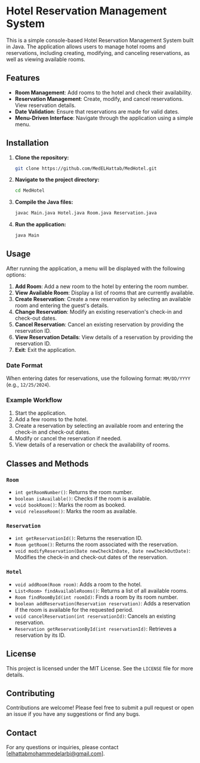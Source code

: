 # Hotel Reservation Management System

This is a simple console-based Hotel Reservation Management System built in Java. The application allows users to manage hotel rooms and reservations, including creating, modifying, and canceling reservations, as well as viewing available rooms.

## Features

- **Room Management**: Add rooms to the hotel and check their availability.
- **Reservation Management**: Create, modify, and cancel reservations. View reservation details.
- **Date Validation**: Ensure that reservations are made for valid dates.
- **Menu-Driven Interface**: Navigate through the application using a simple menu.

## Installation

1. **Clone the repository:**

    ```bash
    git clone https://github.com/MedELHattab/MedHotel.git
    ```

2. **Navigate to the project directory:**

    ```bash
    cd MedHotel
    ```

3. **Compile the Java files:**

    ```bash
    javac Main.java Hotel.java Room.java Reservation.java
    ```

4. **Run the application:**

    ```bash
    java Main
    ```

## Usage

After running the application, a menu will be displayed with the following options:

1. **Add Room**: Add a new room to the hotel by entering the room number.
2. **View Available Room**: Display a list of rooms that are currently available.
3. **Create Reservation**: Create a new reservation by selecting an available room and entering the guest's details.
4. **Change Reservation**: Modify an existing reservation's check-in and check-out dates.
5. **Cancel Reservation**: Cancel an existing reservation by providing the reservation ID.
6. **View Reservation Details**: View details of a reservation by providing the reservation ID.
7. **Exit**: Exit the application.

### Date Format

When entering dates for reservations, use the following format: `MM/DD/YYYY` (e.g., `12/25/2024`).

### Example Workflow

1. Start the application.
2. Add a few rooms to the hotel.
3. Create a reservation by selecting an available room and entering the check-in and check-out dates.
4. Modify or cancel the reservation if needed.
5. View details of a reservation or check the availability of rooms.

## Classes and Methods

### `Room`

- `int getRoomNumber()`: Returns the room number.
- `boolean isAvailable()`: Checks if the room is available.
- `void bookRoom()`: Marks the room as booked.
- `void releaseRoom()`: Marks the room as available.

### `Reservation`

- `int getReservationId()`: Returns the reservation ID.
- `Room getRoom()`: Returns the room associated with the reservation.
- `void modifyReservation(Date newCheckInDate, Date newCheckOutDate)`: Modifies the check-in and check-out dates of the reservation.

### `Hotel`

- `void addRoom(Room room)`: Adds a room to the hotel.
- `List<Room> findAvailableRooms()`: Returns a list of all available rooms.
- `Room findRoomById(int roomId)`: Finds a room by its room number.
- `boolean addReservation(Reservation reservation)`: Adds a reservation if the room is available for the requested period.
- `void cancelReservation(int reservationId)`: Cancels an existing reservation.
- `Reservation getReservationById(int reservationId)`: Retrieves a reservation by its ID.

## License

This project is licensed under the MIT License. See the `LICENSE` file for more details.

## Contributing

Contributions are welcome! Please feel free to submit a pull request or open an issue if you have any suggestions or find any bugs.

## Contact

For any questions or inquiries, please contact [elhattabmohammedelarbi@gmail.com].

